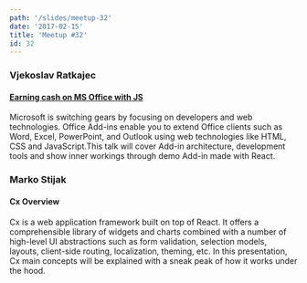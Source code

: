 ```yaml
---
path: '/slides/meetup-32'
date: '2017-02-15'
title: 'Meetup #32'
id: 32
---
```


### Vjekoslav Ratkajec
#### [Earning cash on MS Office with JS](http://www.slideshare.net/VjekoslavRatkajec/office-addin-development)

Microsoft is switching gears by focusing on developers and web technologies. Office Add-ins enable you to extend Office clients such as Word, Excel, PowerPoint, and Outlook using web technologies like HTML, CSS and JavaScript.This talk will cover Add-in architecture, development tools and show inner workings through demo Add-in made with React. 

### Marko Stijak
#### Cx Overview

Cx is a web application framework built on top of React. 
It offers a comprehensible library of widgets and charts combined with a number of high-level UI abstractions such as form validation, selection models, layouts, client-side routing, localization, theming, etc. 
In this presentation, Cx main concepts will be explained with a sneak peak of how it works under the hood.
